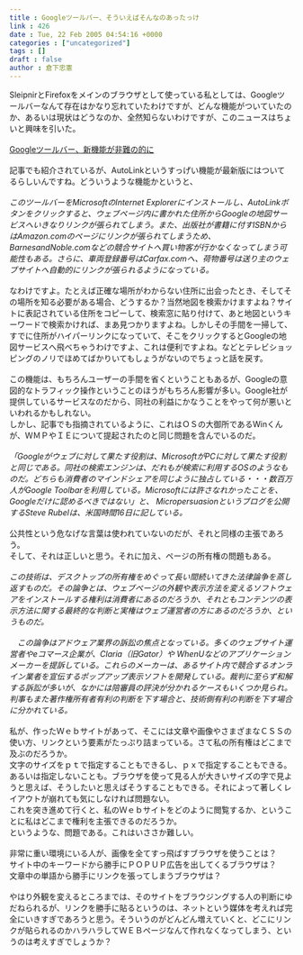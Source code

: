 ```yaml
---
title : Googleツールバー、そういえばそんなのあったっけ
link : 426
date : Tue, 22 Feb 2005 04:54:16 +0000
categories : ["uncategorized"]
tags : []
draft : false
author : 倉下忠憲
---
```


SleipnirとFirefoxをメインのブラウザとして使っている私としては、Googleツールバーなんて存在はかなり忘れていたわけですが、どんな機能がついていたのか、あるいは現状はどうなのか、全然知らないわけですが、このニュースはちょいと興味を引いた。<BR><BR><A HREF="http://www.itmedia.co.jp/news/articles/0502/21/news011.html" TARGET="_blank">Googleツールバー、新機能が非難の的に</A><BR><BR>記事でも紹介されているが、AutoLinkというすっげい機能が最新版にはついてるらしいんですね。どういうような機能かというと、<BR><BR><I>このツールバーをMicrosoftのInternet Explorerにインストールし、AutoLinkボタンをクリックすると、ウェブページ内に書かれた住所からGoogleの地図サービスへいきなりリンクが張られてしまう。また、出版社が書籍に付すISBNからはAmazon.comのページにリンクが張られてしまうため、 BarnesandNoble.comなどの競合サイトへ買い物客が行かなくなってしまう可能性もある。さらに、車両登録番号はCarfax.comへ、荷物番号は送り主のウェブサイトへ自動的にリンクが張られるようになっている。</I><BR><BR>なわけですよ。たとえば正確な場所がわからない住所に出会ったとき、そしてその場所を知る必要がある場合、どうするか？当然地図を検索かけますよね？サイトに表記されている住所をコピーして、検索窓に貼り付けて、あと地図というキーワードで検索かければ、まあ見つかりますよね。しかしその手間を一掃して、すでに住所がハイパーリンクになっていて、そこをクリックするとGoogleの地図サービスへ飛べちゃうわけですよ、これは便利ですよね。などとテレビショッピングのノリでほめてばかりいてもしょうがないのでちょっと話を戻す。<BR><BR>この機能は、もちろんユーザーの手間を省くということもあるが、Googleの意図的なトラフィック操作ということのほうがもちろん影響が多い。Google社が提供しているサービスなのだから、同社の利益にかなうことをやって何が悪いといわれるかもしれない。<BR>しかし、記事でも指摘されているように、これはＯＳの大御所であるWinくんが、ＷＭＰやＩＥについて提起されたのと同じ問題を含んでいるのだ。<BR><BR><I>「Googleがウェブに対して果たす役割は、MicrosoftがPCに対して果たす役割と同じである。同社の検索エンジンは、だれもが検索に利用するOSのようなものだ。どちらも消費者のマインドシェアを同じように独占している・・・数百万人がGoogle Toolbarを利用している。Microsoftには許さなれかったことを、Googleだけに認めるべきではない」と、 Micropersuasionというブログを公開するSteve Rubelは、米国時間16日に記している。</I><BR><BR>公共性という危なげな言葉は使われていないのだが、それと同様の主張であろう。<BR>そして、それは正しいと思う。それに加え、ページの所有権の問題もある。<BR><BR><I>この技術は、デスクトップの所有権をめぐって長い間続いてきた法律論争を蒸し返すものだ。その論争とは、ウェブページの外観や表示方法を変えるソフトウェアをインストールする権利は消費者にあるのだろうか、それともコンテンツの表示方法に関する最終的な判断と実権はウェブ運営者の方にあるのだろうか、というものだ。<BR><BR>　この論争はアドウェア業界の訴訟の焦点となっている。多くのウェブサイト運営者やeコマース企業が、Claria（旧Gator）や WhenUなどのアプリケーションメーカーを提訴している。これらのメーカーは、あるサイト内で競合するオンライン業者を宣伝するポップアップ表示ソフトを開発している。裁判に至らず和解する訴訟が多いが、なかには陪審員の評決が分かれるケースもいくつか見られ。判事もまた著作権所有者有利の判断を下す場合と、技術側有利の判断を下す場合に分かれている。</I><BR><BR>私が、作ったＷｅｂサイトがあって、そこには文章や画像やさまざまなＣＳＳの使い方、リンクという要素がたっぷり詰まっている。さて私の所有権はどこまで及ぶのだろうか。<BR>文字のサイズをｐｔで指定することもできるし、ｐｘで指定することもできる。あるいは指定しないことも。ブラウザを使って見る人が大きいサイズの字で見ようと思えば、そうしたいと思えばそうすることもできる。それによって著しくレイアウトが崩れても気にしなければ問題ない。<BR>これを突き進めて行くと、私のＷｅｂサイトをどのように閲覧するか、ということに私はどこまで権利を主張できるのだろうか。<BR>というような、問題である。これはいささか難しい。<BR><BR>非常に重い環境にいる人が、画像を全てすっ飛ばすブラウザを使うことは？<BR>サイト中のキーワードから勝手にＰＯＰＵＰ広告を出してくるブラウザは？<BR>文章中の単語から勝手にリンクを張ってしまうブラウザは？<BR><BR>やはり外観を変えるところまでは、そのサイトをブラウジングする人の判断にゆだねられるが、リンクを勝手に貼るというのは、ネットという媒体を考えれば完全にいきすぎであろうと思う。そういうのがどんどん増えていくと、どこにリンクが貼られるのかハラハラしてＷＥＢページなんて作れなくなってしまう、というのは考えすぎでしょうか？<br><br>
